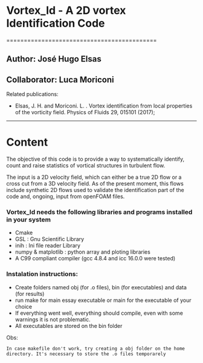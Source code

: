 # Vortex_Id - A 2D vortex Identification Code
===========================================

## Author: José Hugo Elsas
## Collaborator: Luca Moriconi 

Related publications: 
   - Elsas, J. H. and Moriconi. L. . Vortex identification from local properties of the vorticity field. Physics of Fluids 29, 015101 (2017);
   
---------------------------------------------------------------------------
# Content 

The objective of this code is to provide a way to systematically identify,
count and raise statistics of vortical structures in turbulent flow.

The input is a 2D velocity field, which can either be a true 2D flow or a 
cross cut from a 3D velocity field. As of the present moment, this flows include
synthetic 2D flows used to validate the identification part of the code and, 
ongoing, input from openFOAM files.

### Vortex_Id needs the following libraries and programs installed in your system

   - Cmake
   - GSL  : Gnu Scientific Library
   - inih : Ini file reader Library
   - numpy & matplotlib : python array and ploting libraries
   - A C99 compliant compiler (gcc 4.8.4 and icc 16.0.0 were tested)

### Instalation instructions:

   - Create folders named obj (for .o files), bin (for executables) and data (for results)
   - run make for main essay executable or main <executable> for the executable of your choice
   - If everything went well, everything should compile, even with some warnings it is not problematic.
   - All executables are stored on the bin folder

Obs:

    In case makefile don't work, try creating a obj folder on the home directory. It's necessary to store the .o files temporarely
